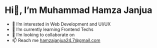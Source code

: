 # Hi👋, I’m Muhammad Hamza Janjua
- 👀 I’m interested in Web Development and UI/UX
- 🌱 I’m currently learning Frontend Techs
- 💞️ I’m looking to collaborate on 
- 📫 Reach me hamzajanjua24.7@gmail.com
<!---
hamxajanjua/hamxajanjua is a ✨ special ✨ repository because its `README.md` (this file) appears on your GitHub profile.
You can click the Preview link to take a look at your changes.
--->
